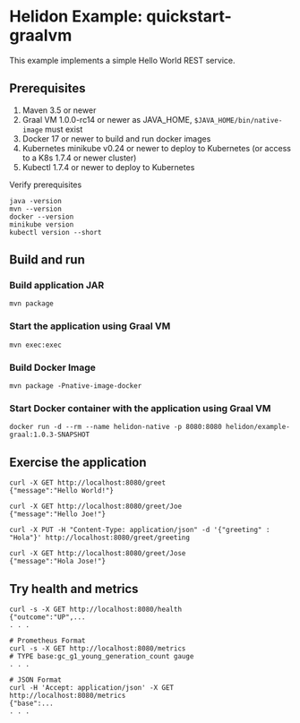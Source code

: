 
# Helidon Example: quickstart-graalvm

This example implements a simple Hello World REST service.

## Prerequisites

1. Maven 3.5 or newer
2. Graal VM 1.0.0-rc14 or newer as JAVA_HOME, `$JAVA_HOME/bin/native-image` must exist 
3. Docker 17 or newer to build and run docker images
4. Kubernetes minikube v0.24 or newer to deploy to Kubernetes (or access to a K8s 1.7.4 or newer cluster)
5. Kubectl 1.7.4 or newer to deploy to Kubernetes

Verify prerequisites
```
java -version
mvn --version
docker --version
minikube version
kubectl version --short
```

## Build and run

### Build application JAR
```
mvn package
```
### Start the application using Graal VM
```
mvn exec:exec
```
### Build Docker Image
```
mvn package -Pnative-image-docker
```
### Start Docker container with the application using Graal VM
```
docker run -d --rm --name helidon-native -p 8080:8080 helidon/example-graal:1.0.3-SNAPSHOT
```

## Exercise the application

```
curl -X GET http://localhost:8080/greet
{"message":"Hello World!"}

curl -X GET http://localhost:8080/greet/Joe
{"message":"Hello Joe!"}

curl -X PUT -H "Content-Type: application/json" -d '{"greeting" : "Hola"}' http://localhost:8080/greet/greeting

curl -X GET http://localhost:8080/greet/Jose
{"message":"Hola Jose!"}
```

## Try health and metrics

```
curl -s -X GET http://localhost:8080/health
{"outcome":"UP",...
. . .

# Prometheus Format
curl -s -X GET http://localhost:8080/metrics
# TYPE base:gc_g1_young_generation_count gauge
. . .

# JSON Format
curl -H 'Accept: application/json' -X GET http://localhost:8080/metrics
{"base":...
. . .

```
